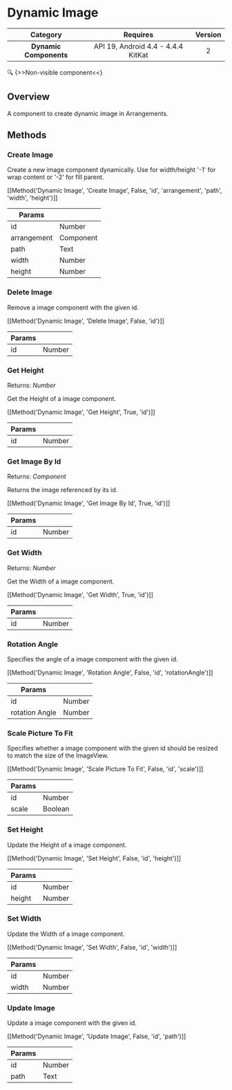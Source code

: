 # Dynamic Image

| Category | Requires | Version |
|:--------:|:-------:|:--------:|
|**Dynamic Components**|<span class="chip chip-any">API 19, Android 4.4 - 4.4.4 KitKat</span>|<span class="chip chip-number">2</span>|

:mag: {>>Non-visible component<<}

## Overview

A component to create dynamic image in Arrangements.

## Methods

### Create Image

Create a new image component dynamically. Use for width/height '-1' for wrap content or '-2' for fill parent.

[[Method('Dynamic Image', 'Create Image', False, 'id', 'arrangement', 'path', 'width', 'height')]]

| Params | []() |
|--------|------|
|id|<span class="chip chip-number">Number</span>|
|arrangement|<span class="chip chip-component">Component</span>|
|path|<span class="chip chip-text">Text</span>|
|width|<span class="chip chip-number">Number</span>|
|height|<span class="chip chip-number">Number</span>|


### Delete Image

Remove a image component with the given id.

[[Method('Dynamic Image', 'Delete Image', False, 'id')]]

| Params | []() |
|--------|------|
|id|<span class="chip chip-number">Number</span>|


### Get Height

<span class="chip chip-number">Returns: <i>Number</i></span> 

Get the Height of a image component.

[[Method('Dynamic Image', 'Get Height', True, 'id')]]

| Params | []() |
|--------|------|
|id|<span class="chip chip-number">Number</span>|


### Get Image By Id

<span class="chip chip-component">Returns: <i>Component</i></span> 

Returns the image referenced by its id.

[[Method('Dynamic Image', 'Get Image By Id', True, 'id')]]

| Params | []() |
|--------|------|
|id|<span class="chip chip-number">Number</span>|


### Get Width

<span class="chip chip-number">Returns: <i>Number</i></span> 

Get the Width of a image component.

[[Method('Dynamic Image', 'Get Width', True, 'id')]]

| Params | []() |
|--------|------|
|id|<span class="chip chip-number">Number</span>|


### Rotation Angle

Specifies the angle of a image component with the given id.

[[Method('Dynamic Image', 'Rotation Angle', False, 'id', 'rotationAngle')]]

| Params | []() |
|--------|------|
|id|<span class="chip chip-number">Number</span>|
|rotation Angle|<span class="chip chip-number">Number</span>|


### Scale Picture To Fit

Specifies whether a image component with the given id should be resized to match the size of the ImageView.

[[Method('Dynamic Image', 'Scale Picture To Fit', False, 'id', 'scale')]]

| Params | []() |
|--------|------|
|id|<span class="chip chip-number">Number</span>|
|scale|<span class="chip chip-boolean">Boolean</span>|


### Set Height

Update the Height of a image component.

[[Method('Dynamic Image', 'Set Height', False, 'id', 'height')]]

| Params | []() |
|--------|------|
|id|<span class="chip chip-number">Number</span>|
|height|<span class="chip chip-number">Number</span>|


### Set Width

Update the Width of a image component.

[[Method('Dynamic Image', 'Set Width', False, 'id', 'width')]]

| Params | []() |
|--------|------|
|id|<span class="chip chip-number">Number</span>|
|width|<span class="chip chip-number">Number</span>|


### Update Image

Update a image component with the given id.

[[Method('Dynamic Image', 'Update Image', False, 'id', 'path')]]

| Params | []() |
|--------|------|
|id|<span class="chip chip-number">Number</span>|
|path|<span class="chip chip-text">Text</span>|
